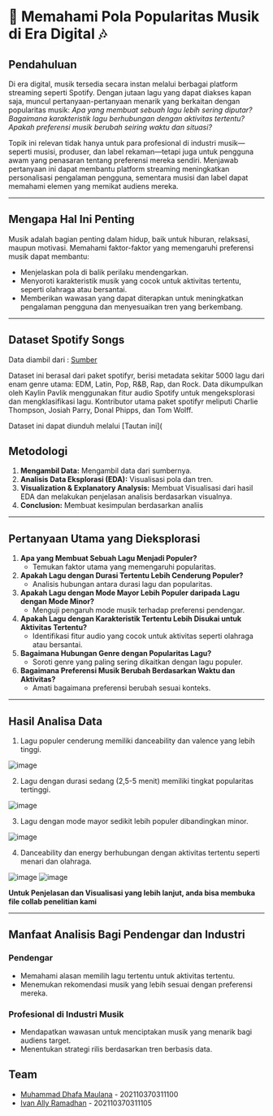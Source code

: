 # 🎵 **Memahami Pola Popularitas Musik di Era Digital** 🎶  

## **Pendahuluan**  
Di era digital, musik tersedia secara instan melalui berbagai platform streaming seperti Spotify. Dengan jutaan lagu yang dapat diakses kapan saja, muncul pertanyaan-pertanyaan menarik yang berkaitan dengan popularitas musik: _Apa yang membuat sebuah lagu lebih sering diputar? Bagaimana karakteristik lagu berhubungan dengan aktivitas tertentu? Apakah preferensi musik berubah seiring waktu dan situasi?_

Topik ini relevan tidak hanya untuk para profesional di industri musik—seperti musisi, produser, dan label rekaman—tetapi juga untuk pengguna awam yang penasaran tentang preferensi mereka sendiri. Menjawab pertanyaan ini dapat membantu platform streaming meningkatkan personalisasi pengalaman pengguna, sementara musisi dan label dapat memahami elemen yang memikat audiens mereka. 

---

## **Mengapa Hal Ini Penting**  
Musik adalah bagian penting dalam hidup, baik untuk hiburan, relaksasi, maupun motivasi. Memahami faktor-faktor yang memengaruhi preferensi musik dapat membantu:  
- Menjelaskan pola di balik perilaku mendengarkan.  
- Menyoroti karakteristik musik yang cocok untuk aktivitas tertentu, seperti olahraga atau bersantai.  
- Memberikan wawasan yang dapat diterapkan untuk meningkatkan pengalaman pengguna dan menyesuaikan tren yang berkembang.  

---
## **Dataset Spotify Songs**
Data diambil dari : [Sumber](https://github.com/rfordatascience/tidytuesday/blob/main/data/2020/2020-01-21/readme.md)

Dataset ini berasal dari paket spotifyr, berisi metadata sekitar 5000 lagu dari enam genre utama: EDM, Latin, Pop, R&B, Rap, dan Rock. Data dikumpulkan oleh Kaylin Pavlik menggunakan fitur audio Spotify untuk mengeksplorasi dan mengklasifikasi lagu. Kontributor utama paket spotifyr meliputi Charlie Thompson, Josiah Parry, Donal Phipps, dan Tom Wolff.

Dataset ini dapat diunduh melalui [Tautan ini](

## **Metodologi**  
1. **Mengambil Data:** Mengambil data dari sumbernya.
2. **Analisis Data Eksplorasi (EDA):** Visualisasi pola dan tren.
3. **Visualization & Explanatory Analysis:** Membuat Visualisasi dari hasil EDA dan melakukan penjelasan analisis berdasarkan visualnya.
4. **Conclusion:** Membuat kesimpulan berdasarkan analiis


---

## **Pertanyaan Utama yang Dieksplorasi**  
1. **Apa yang Membuat Sebuah Lagu Menjadi Populer?**  
   - Temukan faktor utama yang memengaruhi popularitas.  
2. **Apakah Lagu dengan Durasi Tertentu Lebih Cenderung Populer?**  
   - Analisis hubungan antara durasi lagu dan popularitas.  
3. **Apakah Lagu dengan Mode Mayor Lebih Populer daripada Lagu dengan Mode Minor?**  
   - Menguji pengaruh mode musik terhadap preferensi pendengar.  
4. **Apakah Lagu dengan Karakteristik Tertentu Lebih Disukai untuk Aktivitas Tertentu?**  
   - Identifikasi fitur audio yang cocok untuk aktivitas seperti olahraga atau bersantai.  
5. **Bagaimana Hubungan Genre dengan Popularitas Lagu?**  
   - Soroti genre yang paling sering dikaitkan dengan lagu populer.  
6. **Bagaimana Preferensi Musik Berubah Berdasarkan Waktu dan Aktivitas?**  
   - Amati bagaimana preferensi berubah sesuai konteks.  

---


## **Hasil Analisa Data**
1. Lagu populer cenderung memiliki danceability dan valence yang lebih tinggi.


![image](https://github.com/user-attachments/assets/257e8e88-8a19-4417-a0a5-0f4ce2ac5938)


2. Lagu dengan durasi sedang (2,5-5 menit) memiliki tingkat popularitas tertinggi.


![image](https://github.com/user-attachments/assets/463f0cef-6236-42a6-aed2-1d37c901e704)


3.  Lagu dengan mode mayor sedikit lebih populer dibandingkan minor.


![image](https://github.com/user-attachments/assets/1f09f0d9-16ee-45c1-b2a4-5d469b92db35)

    
4. Danceability dan energy berhubungan dengan aktivitas tertentu seperti menari dan olahraga.


![image](https://github.com/user-attachments/assets/84550c44-32e5-4cb3-93d8-2fec73de6182)
![image](https://github.com/user-attachments/assets/25451f5e-1716-43e3-85b8-addc79061ab6)


**Untuk Penjelasan dan Visualisasi yang lebih lanjut, anda bisa membuka file collab penelitian kami**

---

##  **Manfaat Analisis Bagi Pendengar dan Industri**  

### Pendengar  
- Memahami alasan memilih lagu tertentu untuk aktivitas tertentu.  
- Menemukan rekomendasi musik yang lebih sesuai dengan preferensi mereka.  

### Profesional di Industri Musik
- Mendapatkan wawasan untuk menciptakan musik yang menarik bagi audiens target.  
- Menentukan strategi rilis berdasarkan tren berbasis data.


## **Team**
- [Muhammad Dhafa Maulana](https://github.com/Dhafx) - 202110370311100
- [Ivan Ally Ramadhan](https://github.com/ivanallyy) - 202110370311105

